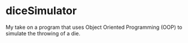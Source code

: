 # diceSimulator
My take on a program that uses Object Oriented Programming (OOP) to simulate the throwing of a die.
